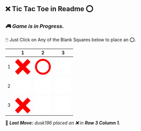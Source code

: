 ## **❌ Tic Tac Toe in Readme ⭕**
### ***🎮 Game is in Progress.*** 
🖱️ Just Click on Any of the Blank Squares below to place an ⭕.
  
|   | 1 | 2 | 3 |
| - | - | - | - |
| 1 | ![](https://raw.githubusercontent.com/ARogueOtaku/ARogueOtaku/master/assets/X.png) | ![](https://raw.githubusercontent.com/ARogueOtaku/ARogueOtaku/master/assets/O.png) | [![Tile 2](https://raw.githubusercontent.com/ARogueOtaku/ARogueOtaku/master/assets/blank.png)](https://github.com/ARogueOtaku/ARogueOtaku/issues/new?title=TTT%7C13&body=Just+click+%27Submit+new+issue%27.) |
| 2 | [![Tile 3](https://raw.githubusercontent.com/ARogueOtaku/ARogueOtaku/master/assets/blank.png)](https://github.com/ARogueOtaku/ARogueOtaku/issues/new?title=TTT%7C21&body=Just+click+%27Submit+new+issue%27.) | [![Tile 4](https://raw.githubusercontent.com/ARogueOtaku/ARogueOtaku/master/assets/blank.png)](https://github.com/ARogueOtaku/ARogueOtaku/issues/new?title=TTT%7C22&body=Just+click+%27Submit+new+issue%27.) | [![Tile 5](https://raw.githubusercontent.com/ARogueOtaku/ARogueOtaku/master/assets/blank.png)](https://github.com/ARogueOtaku/ARogueOtaku/issues/new?title=TTT%7C23&body=Just+click+%27Submit+new+issue%27.) |
| 3 | ![](https://raw.githubusercontent.com/ARogueOtaku/ARogueOtaku/master/assets/X.png) | [![Tile 7](https://raw.githubusercontent.com/ARogueOtaku/ARogueOtaku/master/assets/blank.png)](https://github.com/ARogueOtaku/ARogueOtaku/issues/new?title=TTT%7C32&body=Just+click+%27Submit+new+issue%27.) | [![Tile 8](https://raw.githubusercontent.com/ARogueOtaku/ARogueOtaku/master/assets/blank.png)](https://github.com/ARogueOtaku/ARogueOtaku/issues/new?title=TTT%7C33&body=Just+click+%27Submit+new+issue%27.) |
  
🎲 ***Last Move:*** *dusk196 placed an **❌** in **Row 3 Column 1.***